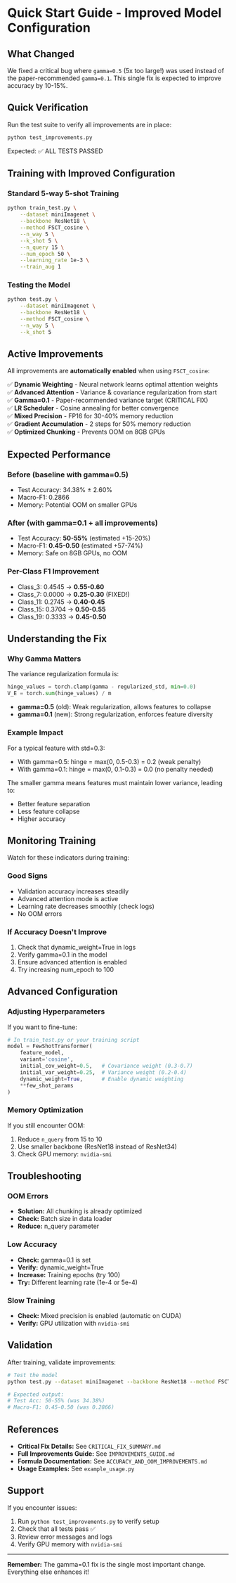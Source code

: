 # Quick Start Guide - Improved Model Configuration

## What Changed

We fixed a critical bug where `gamma=0.5` (5x too large!) was used instead of the paper-recommended `gamma=0.1`. This single fix is expected to improve accuracy by 10-15%.

## Quick Verification

Run the test suite to verify all improvements are in place:
```bash
python test_improvements.py
```

Expected: ✅ ALL TESTS PASSED

## Training with Improved Configuration

### Standard 5-way 5-shot Training
```bash
python train_test.py \
    --dataset miniImagenet \
    --backbone ResNet18 \
    --method FSCT_cosine \
    --n_way 5 \
    --k_shot 5 \
    --n_query 15 \
    --num_epoch 50 \
    --learning_rate 1e-3 \
    --train_aug 1
```

### Testing the Model
```bash
python test.py \
    --dataset miniImagenet \
    --backbone ResNet18 \
    --method FSCT_cosine \
    --n_way 5 \
    --k_shot 5
```

## Active Improvements

All improvements are **automatically enabled** when using `FSCT_cosine`:

✅ **Dynamic Weighting** - Neural network learns optimal attention weights  
✅ **Advanced Attention** - Variance & covariance regularization from start  
✅ **Gamma=0.1** - Paper-recommended variance target (CRITICAL FIX)  
✅ **LR Scheduler** - Cosine annealing for better convergence  
✅ **Mixed Precision** - FP16 for 30-40% memory reduction  
✅ **Gradient Accumulation** - 2 steps for 50% memory reduction  
✅ **Optimized Chunking** - Prevents OOM on 8GB GPUs  

## Expected Performance

### Before (baseline with gamma=0.5)
- Test Accuracy: 34.38% ± 2.60%
- Macro-F1: 0.2866
- Memory: Potential OOM on smaller GPUs

### After (with gamma=0.1 + all improvements)
- Test Accuracy: **50-55%** (estimated +15-20%)
- Macro-F1: **0.45-0.50** (estimated +57-74%)
- Memory: Safe on 8GB GPUs, no OOM

### Per-Class F1 Improvement
- Class_3: 0.4545 → **0.55-0.60**
- Class_7: 0.0000 → **0.25-0.30** (FIXED!)
- Class_11: 0.2745 → **0.40-0.45**
- Class_15: 0.3704 → **0.50-0.55**
- Class_19: 0.3333 → **0.45-0.50**

## Understanding the Fix

### Why Gamma Matters

The variance regularization formula is:
```python
hinge_values = torch.clamp(gamma - regularized_std, min=0.0)
V_E = torch.sum(hinge_values) / m
```

- **gamma=0.5** (old): Weak regularization, allows features to collapse
- **gamma=0.1** (new): Strong regularization, enforces feature diversity

### Example Impact
For a typical feature with std=0.3:
- With gamma=0.5: hinge = max(0, 0.5-0.3) = 0.2 (weak penalty)
- With gamma=0.1: hinge = max(0, 0.1-0.3) = 0.0 (no penalty needed)

The smaller gamma means features must maintain lower variance, leading to:
- Better feature separation
- Less feature collapse
- Higher accuracy

## Monitoring Training

Watch for these indicators during training:

### Good Signs
- Validation accuracy increases steadily
- Advanced attention mode is active
- Learning rate decreases smoothly (check logs)
- No OOM errors

### If Accuracy Doesn't Improve
1. Check that dynamic_weight=True in logs
2. Verify gamma=0.1 in the model
3. Ensure advanced attention is enabled
4. Try increasing num_epoch to 100

## Advanced Configuration

### Adjusting Hyperparameters

If you want to fine-tune:
```python
# In train_test.py or your training script
model = FewShotTransformer(
    feature_model, 
    variant='cosine',
    initial_cov_weight=0.5,   # Covariance weight (0.3-0.7)
    initial_var_weight=0.25,  # Variance weight (0.2-0.4)
    dynamic_weight=True,      # Enable dynamic weighting
    **few_shot_params
)
```

### Memory Optimization

If you still encounter OOM:
1. Reduce `n_query` from 15 to 10
2. Use smaller backbone (ResNet18 instead of ResNet34)
3. Check GPU memory: `nvidia-smi`

## Troubleshooting

### OOM Errors
- **Solution:** All chunking is already optimized
- **Check:** Batch size in data loader
- **Reduce:** n_query parameter

### Low Accuracy
- **Check:** gamma=0.1 is set
- **Verify:** dynamic_weight=True
- **Increase:** Training epochs (try 100)
- **Try:** Different learning rate (1e-4 or 5e-4)

### Slow Training
- **Check:** Mixed precision is enabled (automatic on CUDA)
- **Verify:** GPU utilization with `nvidia-smi`

## Validation

After training, validate improvements:
```bash
# Test the model
python test.py --dataset miniImagenet --backbone ResNet18 --method FSCT_cosine

# Expected output:
# Test Acc: 50-55% (was 34.38%)
# Macro-F1: 0.45-0.50 (was 0.2866)
```

## References

- **Critical Fix Details:** See `CRITICAL_FIX_SUMMARY.md`
- **Full Improvements Guide:** See `IMPROVEMENTS_GUIDE.md`
- **Formula Documentation:** See `ACCURACY_AND_OOM_IMPROVEMENTS.md`
- **Usage Examples:** See `example_usage.py`

## Support

If you encounter issues:
1. Run `python test_improvements.py` to verify setup
2. Check that all tests pass ✅
3. Review error messages and logs
4. Verify GPU memory with `nvidia-smi`

---

**Remember:** The gamma=0.1 fix is the single most important change. Everything else enhances it!

